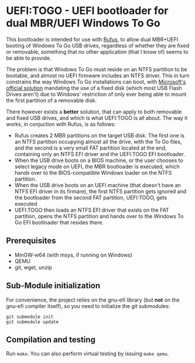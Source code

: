 UEFI:TOGO - UEFI bootloader for dual MBR/UEFI Windows To Go
===========================================================

This bootloader is intended for use with [Rufus](http://rufus.akeo.ie), to
allow dual MBR+UEFI booting of Windows To Go USB drives, regardless of
whether they are fixed or removable, something that no other application
(that I know of) seems to be able to provide.

The problem is that Windows To Go must reside on an NTFS partition to be
bootable, and almost no UEFI firmware includes an NTFS driver. This in turn
constrains the way Windows To Go installations can boot, with
[Microsoft's official solution](http://technet.microsoft.com/en-ie/library/jj592685.aspx#stg_firmware)
mandating the use of a fixed disk (which most USB Flash Drives aren't) due
to Windows' restriction of only ever being able to mount the first partition
of a removable disk.

There however exists a __better__ solution, that can apply to both removable
and fixed USB drives, and which is what UEFI:TOGO is all about. The way it
works, in conjuction with Rufus, is as follows:

* Rufus creates 2 MBR partitions on the target USB disk. The first one is an
  NTFS partition occupying almost all the drive, with the To Go files, and
  the second is a very small FAT partition located at the end, containing
  only an NTFS EFI driver and the UEFI:TOGO EFI bootloader.
* When the USB drive boots on a BIOS machine, or the user chooses to select
  legacy mode on UEFI, the MBR bootloader is executed, which hands over to
  the BIOS-compatible Windows loader on the NTFS partition.
* When the USB drive boots on an UEFI machine (that doesn't have an NTFS EFI
  driver in its firmare), the first NTFS partition gets ignored and the
  bootloader from the second FAT partition, UEFI:TOGO, gets executed
* UEFI:TOGO then loads an NTFS EFI driver that exists on the FAT partition,
  opens the NTFS partition and hands over to the Windows To Go EFI
  bootloader that resides there.

## Prerequisites

* MinGW-w64 (with msys, if running on Windows)
* QEMU
* git, wget, unzip

## Sub-Module initialization

For convenience, the project relies on the gnu-efi library (but __not__ on
the gnu-efi compiler itself), so you need to initialize the git submodules:
```
git submodule init
git submodule update
```

## Compilation and testing

Run `make`. You can also perform virtual testing by issuing `make qemu`.